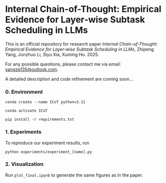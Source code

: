 # Internal Chain-of-Thought: Empirical Evidence for Layer‑wise Subtask Scheduling in LLMs
This is an official repository for research paper *Internal Chain-of-Thought: Empirical Evidence for Layer‑wise Subtask Scheduling in LLMs*, Zhipeng Yang, Junzhuo Li, Siyu Xia, Xuming Hu. 2025.

For any possible questions, please contact me via email: yangzp135@outlook.com.

A detailed description and code refinement are coming soon...
### 0. Environment

```
conda create --name ICoT python=3.11

conda activate ICoT

pip install -r requirements.txt
```

### 1. Experiments
To reproduce our experiment results, run
```
python experiments/experiment_[name].py
```

### 2. Visualization
Run ```plot_final.ipynb``` to generate the same figures as in the paper.
